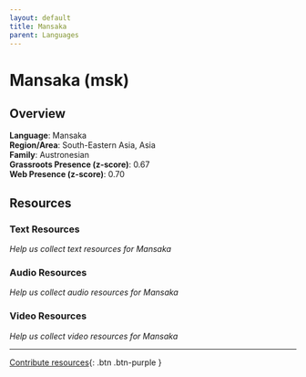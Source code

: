 ```yaml
---
layout: default
title: Mansaka
parent: Languages
---
```


# Mansaka (msk)

## Overview

**Language**: Mansaka  
**Region/Area**: South-Eastern Asia, Asia  
**Family**: Austronesian  
**Grassroots Presence (z-score)**: 0.67  
**Web Presence (z-score)**: 0.70  

## Resources

### Text Resources
*Help us collect text resources for Mansaka*

### Audio Resources
*Help us collect audio resources for Mansaka*

### Video Resources
*Help us collect video resources for Mansaka*

---

[Contribute resources](https://forms.office.com/e/1SfLJx3u1r){: .btn .btn-purple }

